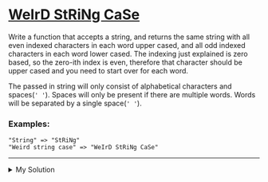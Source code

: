 # [WeIrD StRiNg CaSe](https://www.codewars.com/kata/52b757663a95b11b3d00062d)

Write a function that accepts a string, and returns the same string with all even indexed characters in each word upper
cased, and all odd indexed characters in each word lower cased. The indexing just explained is zero based, so the
zero-ith index is even, therefore that character should be upper cased and you need to start over for each word.

The passed in string will only consist of alphabetical characters and spaces(`' '`). Spaces will only be present if
there are multiple words. Words will be separated by a single space(`' '`).

### Examples:

```
"String" => "StRiNg"
"Weird string case" => "WeIrD StRiNg CaSe"
```

---

<details><summary>My Solution</summary>

```js
function toWeirdCase(string) {
  return string
    .split(' ') // Split the input string into an array of words
    .map(word => {
      return word
        .split('')
        .map((char, index) => {
          // Map each character in a word to uppercase or lowercase based on its index
          return index % 2 === 0 ? char.toUpperCase() : char.toLowerCase()
        })
        .join('') // Join the characters back into a word
    })
    .join(' ') // Join the words back into a string
}
```

</details>
